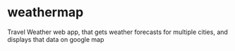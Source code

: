 # weathermap
Travel Weather web app, that gets weather forecasts for multiple cities, and displays that data on google map
